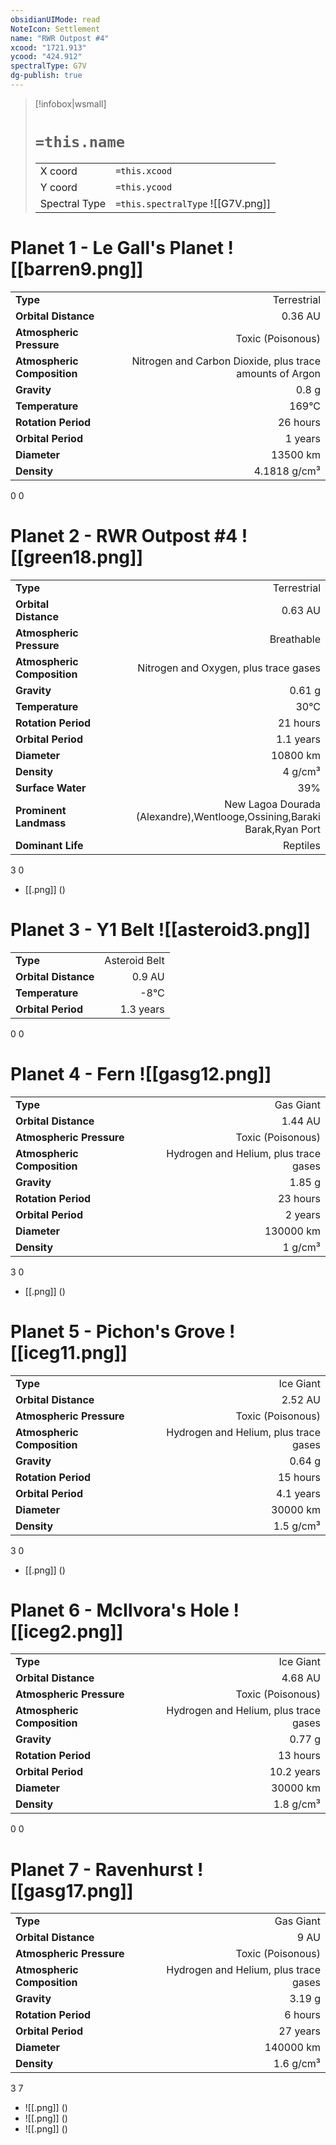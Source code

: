 ```yaml
---
obsidianUIMode: read
NoteIcon: Settlement
name: "RWR Outpost #4"
xcood: "1721.913"
ycood: "424.912"
spectralType: G7V
dg-publish: true
---
```

> [!infobox|wsmall]
> # `=this.name`
> | | |
> | - | - |
> | X coord | `=this.xcood` |
> | Y coord| `=this.ycood` |
> | Spectral Type | `=this.spectralType` ![[G7V.png]] |

# Planet 1 - Le Gall's Planet ![[barren9.png]]
|                             |                           |
| --------------------------- | -------------------------:|
| **Type**                    |             Terrestrial |
| **Orbital Distance**        |   0.36 AU |
| **Atmospheric Pressure**    |       Toxic (Poisonous) |
| **Atmospheric Composition** |      Nitrogen and Carbon Dioxide, plus trace amounts of Argon |
| **Gravity**                 |        0.8 g |
| **Temperature**             |    169°C |
| **Rotation Period**         |  26 hours |
| **Orbital Period** | 1 years |
| **Diameter**                |      13500 km | 
| **Density**                 |    4.1818 g/cm³ |



0
0



# Planet 2 - RWR Outpost #4 ![[green18.png]]
|                             |                           |
| --------------------------- | -------------------------:|
| **Type**                    |             Terrestrial |
| **Orbital Distance**        |   0.63 AU |
| **Atmospheric Pressure**    |       Breathable |
| **Atmospheric Composition** |      Nitrogen and Oxygen, plus trace gases |
| **Gravity**                 |        0.61 g |
| **Temperature**             |    30°C |
| **Rotation Period**         |  21 hours |
| **Orbital Period** | 1.1 years |
| **Diameter**                |      10800 km | 
| **Density**                 |    4 g/cm³ |
| **Surface Water**           |           39% | 
| **Prominent Landmass**      |         New Lagoa Dourada (Alexandre),Wentlooge,Ossining,Baraki Barak,Ryan Port | 
| **Dominant Life**           |         Reptiles |



3
0

- [[.png]]  ()

# Planet 3 - Y1 Belt ![[asteroid3.png]]
|                             |                           |
| --------------------------- | -------------------------:|
| **Type**                    |             Asteroid Belt |
| **Orbital Distance**        |   0.9 AU |
| **Temperature**             |    -8°C |
| **Orbital Period** | 1.3 years |



0
0



# Planet 4 - Fern ![[gasg12.png]]
|                             |                           |
| --------------------------- | -------------------------:|
| **Type**                    |             Gas Giant |
| **Orbital Distance**        |   1.44 AU |
| **Atmospheric Pressure**    |       Toxic (Poisonous) |
| **Atmospheric Composition** |      Hydrogen and Helium, plus trace gases |
| **Gravity**                 |        1.85 g |
| **Rotation Period**         |  23 hours |
| **Orbital Period** | 2 years |
| **Diameter**                |      130000 km | 
| **Density**                 |    1 g/cm³ |



3
0

- [[.png]]  ()

# Planet 5 - Pichon's Grove ![[iceg11.png]]
|                             |                           |
| --------------------------- | -------------------------:|
| **Type**                    |             Ice Giant |
| **Orbital Distance**        |   2.52 AU |
| **Atmospheric Pressure**    |       Toxic (Poisonous) |
| **Atmospheric Composition** |      Hydrogen and Helium, plus trace gases |
| **Gravity**                 |        0.64 g |
| **Rotation Period**         |  15 hours |
| **Orbital Period** | 4.1 years |
| **Diameter**                |      30000 km | 
| **Density**                 |    1.5 g/cm³ |



3
0

- [[.png]]  ()

# Planet 6 - McIlvora's Hole ![[iceg2.png]]
|                             |                           |
| --------------------------- | -------------------------:|
| **Type**                    |             Ice Giant |
| **Orbital Distance**        |   4.68 AU |
| **Atmospheric Pressure**    |       Toxic (Poisonous) |
| **Atmospheric Composition** |      Hydrogen and Helium, plus trace gases |
| **Gravity**                 |        0.77 g |
| **Rotation Period**         |  13 hours |
| **Orbital Period** | 10.2 years |
| **Diameter**                |      30000 km | 
| **Density**                 |    1.8 g/cm³ |



0
0



# Planet 7 - Ravenhurst ![[gasg17.png]]
|                             |                           |
| --------------------------- | -------------------------:|
| **Type**                    |             Gas Giant |
| **Orbital Distance**        |   9 AU |
| **Atmospheric Pressure**    |       Toxic (Poisonous) |
| **Atmospheric Composition** |      Hydrogen and Helium, plus trace gases |
| **Gravity**                 |        3.19 g |
| **Rotation Period**         |  6 hours |
| **Orbital Period** | 27 years |
| **Diameter**                |      140000 km | 
| **Density**                 |    1.6 g/cm³ |



3
7

- ![[.png]]  ()
- ![[.png]]  ()
- ![[.png]]  ()


